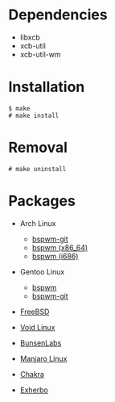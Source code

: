# Dependencies

- libxcb
- xcb-util
- xcb-util-wm

# Installation

	$ make
	# make install

# Removal

	# make uninstall

# Packages

- Arch Linux
	- [bspwm-git](https://aur.archlinux.org/packages/bspwm-git)
	- [bspwm (x86_64)](https://www.archlinux.org/packages/community/x86_64/bspwm)
	- [bspwm (i686)](https://www.archlinux.org/packages/community/i686/bspwm)

- Gentoo Linux
	- [bspwm](https://packages.gentoo.org/packages/x11-wm/bspwm)
	- [bspwm-git](https://github.com/milomouse/ebuilds)

- [FreeBSD](https://www.freshports.org/x11-wm/bspwm)

- [Void Linux](https://github.com/voidlinux/documentation/wiki/bspwm)

- [BunsenLabs](https://forums.bunsenlabs.org/viewtopic.php?id=567)

- [Manjaro Linux](https://forum.manjaro.org/index.php?topic=16994.0)

- [Chakra](https://chakraos.org/ccr/packages.php?ID=6537)

- [Exherbo](http://git.exherbo.org/summer/packages/x11-wm/bspwm)
